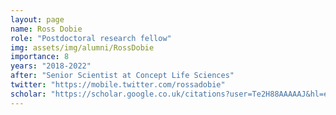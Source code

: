 ```yaml
---
layout: page
name: Ross Dobie
role: "Postdoctoral research fellow"
img: assets/img/alumni/RossDobie
importance: 8
years: "2018-2022"
after: "Senior Scientist at Concept Life Sciences"
twitter: "https://mobile.twitter.com/rossadobie"
scholar: "https://scholar.google.co.uk/citations?user=Te2H88AAAAAJ&hl=en"
---
```

